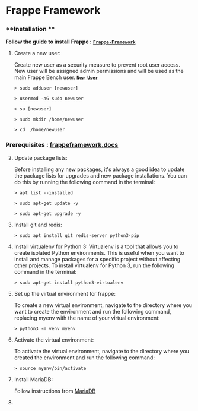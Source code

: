 # **Frappe Framework**


### **Installation **

**Follow the guide to install Frappe :**   [**`Frappe-Framework`**](https://frappeframework.com/docs/user/en/installation#debian-ubuntu)

 1. Create a new user:

    Create new user as a security measure to prevent root user access. New user will be assigned admin permissions and will be used as the main Frappe Bench user. [**`New User`**](https://github.com/SamSpace2497/Docs/blob/main/UbuntuSetup.md)

        > sudo adduser [newuser]

        > usermod -aG sudo newuser
        
        > su [newuser]

        > sudo mkdir /home/newuser

        > cd  /home/newuser



 ### Prerequisites :  [frappeframework.docs](https://frappeframework.com/docs/user/en/prerequisites)

 2. Update package lists:

    Before installing any new packages, it's always a good idea to update the package lists for upgrades and new package installations. You can do this by running the following command in the terminal:

        > apt list --installed

        > sudo apt-get update -y
        
        > sudo apt-get upgrade -y

 3. Install git and redis:

        > sudo apt install git redis-server python3-pip

 4. Install virtualenv for Python 3:
    Virtualenv is a tool that allows you to create isolated Python environments. This is useful when you want to install and manage packages for a specific project without affecting other projects. To install virtualenv for Python 3, run the following command in the terminal:

        > sudo apt-get install python3-virtualenv

 5. Set up the virtual environment for frappe:

    To create a new virtual environment, navigate to the directory where you want to create the environment and run the following command, replacing myenv with the name of your virtual environment:

        > python3 -m venv myenv

 6. Activate the virtual environment:
    
    To activate the virtual environment, navigate to the directory where you created the environment and run the following command:

        > source myenv/bin/activate
 
 7. Install MariaDB:

    Follow instructions from [MariaDB](https://downloads)

    

    

 6. 


